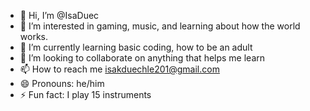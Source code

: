 - 👋 Hi, I’m @IsaDuec
- 👀 I’m interested in gaming, music, and learning about how the world works. 
- 🌱 I’m currently learning basic coding, how to be an adult
- 💞️ I’m looking to collaborate on anything that helps me learn
- 📫 How to reach me isakduechle201@gmail.com
- 😄 Pronouns: he/him 
- ⚡ Fun fact: I play 15 instruments

<!---
IsaDuec/IsaDuec is a ✨ special ✨ repository because its `README.md` (this file) appears on your GitHub profile.
You can click the Preview link to take a look at your changes.
--->
